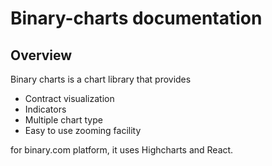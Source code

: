 # Binary-charts documentation

## Overview
Binary charts is a chart library that provides

* Contract visualization
* Indicators
* Multiple chart type
* Easy to use zooming facility

for binary.com platform, it uses Highcharts and React.
